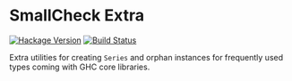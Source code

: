 # SmallCheck Extra

[![Hackage Version](https://img.shields.io/hackage/v/smallcheck-extra.svg)](https://hackage.haskell.org/package/smallcheck-extra) [![Build Status](https://img.shields.io/travis/jdnavarro/smallcheck-extra.svg)](https://travis-ci.org/jdnavarro/smallcheck-extra)

Extra utilities for creating `Series` and orphan instances for frequently
used types coming with GHC core libraries.

